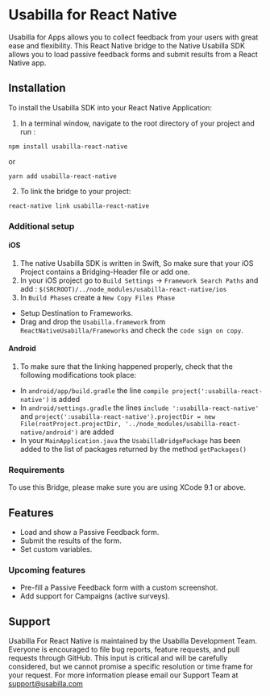 # Usabilla for React Native
Usabilla for Apps allows you to collect feedback from your users with great ease and flexibility.
This React Native bridge to the Native Usabilla SDK allows you to load passive feedback forms and submit results from a React Native app.

## Installation
To install the Usabilla SDK into your React Native Application:
1. In a terminal window, navigate to the root directory of your project and run :

```
npm install usabilla-react-native
```
or 

```
yarn add usabilla-react-native
```

2. To link the bridge to your project:

```
react-native link usabilla-react-native
```

### Additional setup
#### iOS
1. The native Usabilla SDK is written in Swift, So make sure that your iOS Project contains a Bridging-Header file or add one.
2. In your iOS project go to `Build Settings` -> `Framework Search Paths` and add :
`$(SRCROOT)/../node_modules/usabilla-react-native/ios`
3. In `Build Phases` create a `New Copy Files Phase`
- Setup Destination to Frameworks.
- Drag and drop the `Usabilla.framework` from `ReactNativeUsabilla/Frameworks` and check the `code sign on copy`.

#### Android
1. To make sure that the linking happened properly, check that the following modifications took place:
- In `android/app/build.gradle` the line `compile project(':usabilla-react-native')` is added
- In `android/settings.gradle` the lines `include ':usabilla-react-native'` and `project(':usabilla-react-native').projectDir = new File(rootProject.projectDir, '../node_modules/usabilla-react-native/android')` are added
- In your `MainApplication.java` the `UsabillaBridgePackage` has been added to the list of packages returned by the method `getPackages()` 

### Requirements
To use this Bridge, please make sure you are using XCode 9.1 or above.

## Features
- Load and show a Passive Feedback form.
- Submit the results of the form.
- Set custom variables.

### Upcoming features
- Pre-fill a Passive Feedback form with a custom screenshot.
- Add support for Campaigns (active surveys).

## Support

Usabilla For React Native is maintained by the Usabilla Development Team. Everyone is encouraged to file bug reports, feature requests, and pull requests through GitHub. This input is critical and will be carefully considered, but we cannot promise a specific resolution or time frame for your request. For more information please email our Support Team at support@usabilla.com
